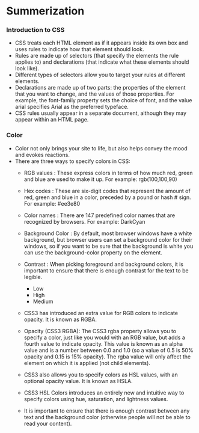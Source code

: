 # Summerization

### Introduction to CSS
- CSS treats each HTML element as if it appears inside
its own box and uses rules to indicate how that
element should look.
- Rules are made up of selectors (that specify the
elements the rule applies to) and declarations (that
indicate what these elements should look like).
- Different types of selectors allow you to target your
rules at different elements.
- Declarations are made up of two parts: the properties
of the element that you want to change, and the values
of those properties. For example, the font-family
property sets the choice of font, and the value arial
specifies Arial as the preferred typeface.
- CSS rules usually appear in a separate document,
although they may appear within an HTML page.




### Color 
- Color not only brings your site to life, but also helps
convey the mood and evokes reactions.
- There are three ways to specify colors in CSS:
  - RGB values : These express colors in terms of how much red, green   and blue are used to make it up. For example: rgb(100,100,90)
  - Hex codes : These are six-digit codes that represent the amount     of red, green and blue in a color, preceded by a pound or hash # sign. For example: #ee3e80
  - Color names : There are 147 predefined color names that are recognized by browsers. For example: DarkCyan



  - Background Color : By default, most browser windows have a white      background, but browser users can set a background color for
     their windows, so if you want to be sure that the background is white you can use the background-color property on the <body> element.



  - Contrast : When picking foreground and background colors, it is      important to ensure that there is enough contrast for the text      to be legible. 
     - Low
     - High
     - Medium

  - CSS3 has introduced an extra value for RGB colors to indicate          opacity. It is known as RGBA.


  - Opacity (CSS3 RGBA): 
     The CSS3 rgba property allows you to specify a color, just like
      you would with an RGB value, but adds a fourth value to
      indicate opacity. This value is known as an alpha value and is
      a number between 0.0 and 1.0 (so a value of 0.5 is 50% opacity
      and 0.15 is 15% opacity). The rgba value will only affect the
      element on which it is applied (not child elements).


  - CSS3 also allows you to specify colors as HSL values, with an         optional opacity value. It is known as HSLA.


  - CSS3 HSL Colors introduces an entirely new and intuitive way to specify colors using hue, saturation, and lightness values.


  - It is important to ensure that there is enough contrast between     any text and the background color (otherwise people will not be     able to read your content).
